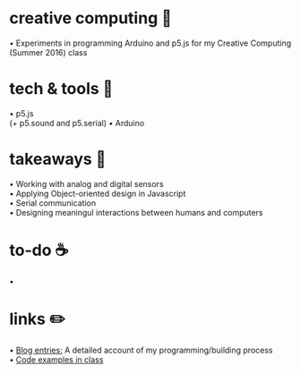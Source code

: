 # creative computing 🎨
• Experiments in programming Arduino and p5.js for my Creative Computing (Summer 2016) class<br>

# tech & tools 🔧
• p5.js<br> (+ p5.sound and p5.serial)
• Arduino

# takeaways 🔑
• Working with analog and digital sensors<br>
• Applying Object-oriented design in Javascript<br>
• Serial communication<br>
• Designing meaningul interactions between humans and computers

# to-do ☕️
• 

# links ✏️ 
• [Blog entries:](https://cc.nyuad.im/author/ashleytqy/ "Ashley's Blog Entries") A detailed account of my programming/building process<br>
• [Code examples in class](https://github.com/shfitz/Creative-Computing-Summer-2016 "Creative Computing code examples")

